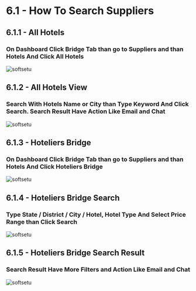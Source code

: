 # 6.1 - How To Search Suppliers

## 6.1.1 - All Hotels

### On Dashboard Click Bridge Tab than go to Suppliers and than Hotels And Click All Hotels

<img :src="$withBase('/images/PDF IMAGES/BRIDGE SEARCH/SUPPLIERS/ALL HOTELS.png')" alt="softsetu" class="image-style" />

## 6.1.2 - All Hotels View

### Search With Hotels Name or City than Type Keyword And Click Search. Search Result Have Action Like Email and Chat

<img :src="$withBase('/images/PDF IMAGES/BRIDGE SEARCH/SUPPLIERS/ALL HOTELS VIEW.png')" alt="softsetu" class="image-style" />

## 6.1.3 - Hoteliers Bridge

### On Dashboard Click Bridge Tab than go to Suppliers and than Hotels And Click Hoteliers Bridge

<img :src="$withBase('/images/PDF IMAGES/BRIDGE SEARCH/SUPPLIERS/HOTELIERS BRIDGE.png')" alt="softsetu" class="image-style" />

## 6.1.4 - Hoteliers Bridge Search

### Type State / District / City / Hotel, Hotel Type And Select Price Range than Click Search 

<img :src="$withBase('/images/PDF IMAGES/BRIDGE SEARCH/SUPPLIERS/HOTEL SEARCH.png')" alt="softsetu" class="image-style" />

## 6.1.5 - Hoteliers Bridge Search Result

### Search Result Have More Filters and Action Like Email and Chat

<img :src="$withBase('/images/PDF IMAGES/BRIDGE SEARCH/SUPPLIERS/SEARCH RESULT.png')" alt="softsetu" class="image-style" />